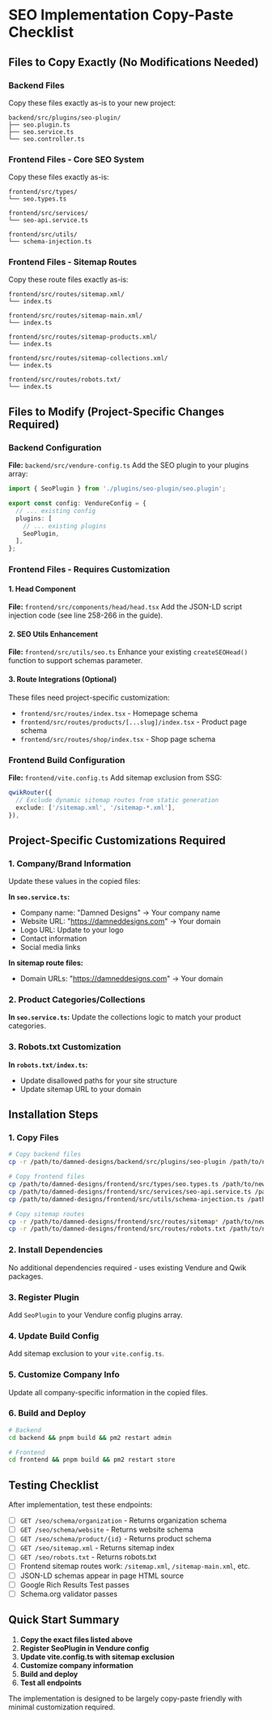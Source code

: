 # SEO Implementation Copy-Paste Checklist

## Files to Copy Exactly (No Modifications Needed)

### Backend Files
Copy these files exactly as-is to your new project:

```
backend/src/plugins/seo-plugin/
├── seo.plugin.ts
├── seo.service.ts
└── seo.controller.ts
```

### Frontend Files - Core SEO System
Copy these files exactly as-is:

```
frontend/src/types/
└── seo.types.ts

frontend/src/services/
└── seo-api.service.ts

frontend/src/utils/
└── schema-injection.ts
```

### Frontend Files - Sitemap Routes
Copy these route files exactly as-is:

```
frontend/src/routes/sitemap.xml/
└── index.ts

frontend/src/routes/sitemap-main.xml/
└── index.ts

frontend/src/routes/sitemap-products.xml/
└── index.ts

frontend/src/routes/sitemap-collections.xml/
└── index.ts

frontend/src/routes/robots.txt/
└── index.ts
```

## Files to Modify (Project-Specific Changes Required)

### Backend Configuration
**File:** `backend/src/vendure-config.ts`
Add the SEO plugin to your plugins array:

```typescript
import { SeoPlugin } from './plugins/seo-plugin/seo.plugin';

export const config: VendureConfig = {
  // ... existing config
  plugins: [
    // ... existing plugins
    SeoPlugin,
  ],
};
```

### Frontend Files - Requires Customization

#### 1. Head Component
**File:** `frontend/src/components/head/head.tsx`
Add the JSON-LD script injection code (see line 258-266 in the guide).

#### 2. SEO Utils Enhancement
**File:** `frontend/src/utils/seo.ts`
Enhance your existing `createSEOHead()` function to support schemas parameter.

#### 3. Route Integrations (Optional)
These files need project-specific customization:
- `frontend/src/routes/index.tsx` - Homepage schema
- `frontend/src/routes/products/[...slug]/index.tsx` - Product page schema
- `frontend/src/routes/shop/index.tsx` - Shop page schema

### Frontend Build Configuration
**File:** `frontend/vite.config.ts`
Add sitemap exclusion from SSG:

```typescript
qwikRouter({
  // Exclude dynamic sitemap routes from static generation
  exclude: ['/sitemap.xml', '/sitemap-*.xml'],
}),
```

## Project-Specific Customizations Required

### 1. Company/Brand Information
Update these values in the copied files:

**In `seo.service.ts`:**
- Company name: "Damned Designs" → Your company name
- Website URL: "https://damneddesigns.com" → Your domain
- Logo URL: Update to your logo
- Contact information
- Social media links

**In sitemap route files:**
- Domain URLs: "https://damneddesigns.com" → Your domain

### 2. Product Categories/Collections
**In `seo.service.ts`:**
Update the collections logic to match your product categories.

### 3. Robots.txt Customization
**In `robots.txt/index.ts`:**
- Update disallowed paths for your site structure
- Update sitemap URL to your domain

## Installation Steps

### 1. Copy Files
```bash
# Copy backend files
cp -r /path/to/damned-designs/backend/src/plugins/seo-plugin /path/to/new-project/backend/src/plugins/

# Copy frontend files
cp /path/to/damned-designs/frontend/src/types/seo.types.ts /path/to/new-project/frontend/src/types/
cp /path/to/damned-designs/frontend/src/services/seo-api.service.ts /path/to/new-project/frontend/src/services/
cp /path/to/damned-designs/frontend/src/utils/schema-injection.ts /path/to/new-project/frontend/src/utils/

# Copy sitemap routes
cp -r /path/to/damned-designs/frontend/src/routes/sitemap* /path/to/new-project/frontend/src/routes/
cp -r /path/to/damned-designs/frontend/src/routes/robots.txt /path/to/new-project/frontend/src/routes/
```

### 2. Install Dependencies
No additional dependencies required - uses existing Vendure and Qwik packages.

### 3. Register Plugin
Add `SeoPlugin` to your Vendure config plugins array.

### 4. Update Build Config
Add sitemap exclusion to your `vite.config.ts`.

### 5. Customize Company Info
Update all company-specific information in the copied files.

### 6. Build and Deploy
```bash
# Backend
cd backend && pnpm build && pm2 restart admin

# Frontend  
cd frontend && pnpm build && pm2 restart store
```

## Testing Checklist

After implementation, test these endpoints:

- [ ] `GET /seo/schema/organization` - Returns organization schema
- [ ] `GET /seo/schema/website` - Returns website schema
- [ ] `GET /seo/schema/product/{id}` - Returns product schema
- [ ] `GET /seo/sitemap.xml` - Returns sitemap index
- [ ] `GET /seo/robots.txt` - Returns robots.txt
- [ ] Frontend sitemap routes work: `/sitemap.xml`, `/sitemap-main.xml`, etc.
- [ ] JSON-LD schemas appear in page HTML source
- [ ] Google Rich Results Test passes
- [ ] Schema.org validator passes

## Quick Start Summary

1. **Copy the exact files listed above**
2. **Register SeoPlugin in Vendure config**
3. **Update vite.config.ts with sitemap exclusion**
4. **Customize company information**
5. **Build and deploy**
6. **Test all endpoints**

The implementation is designed to be largely copy-paste friendly with minimal customization required.

